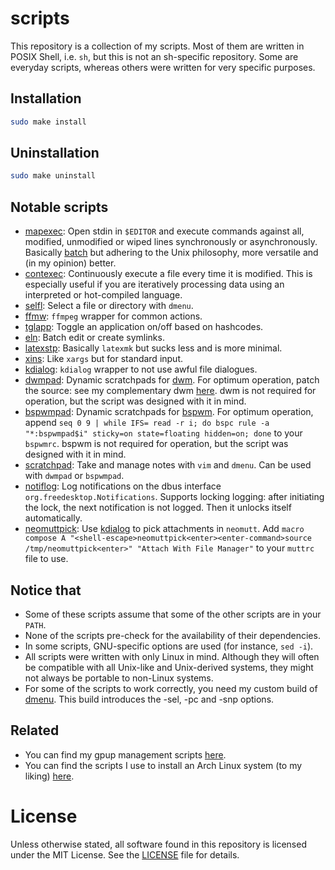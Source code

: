 # scripts
This repository is a collection of my scripts. Most of them are written in POSIX Shell, i.e. `sh`, but this is not an sh-specific repository. Some are everyday scripts, whereas others were written for very specific purposes.

## Installation

```sh
sudo make install
```

## Uninstallation

```sh
sudo make uninstall
```

## Notable scripts
- [mapexec](src/sh/mapexec): Open stdin in `$EDITOR` and execute commands against all, modified, unmodified or wiped lines synchronously or asynchronously. Basically [batch](https://github.com/alexherbo2/batch) but adhering to the Unix philosophy, more versatile and (in my opinion) better.
- [contexec](src/sh/contexec): Continuously execute a file every time it is modified. This is especially useful if you are iteratively processing data using an interpreted or hot-compiled language.
- [selfl](src/sh/selfl): Select a file or directory with `dmenu`.
- [ffmw](src/sh/ffmw): `ffmpeg` wrapper for common actions.
- [tglapp](src/sh/tglapp): Toggle an application on/off based on hashcodes.
- [eln](src/sh/eln): Batch edit or create symlinks.
- [latexstp](src/sh/latexstp): Basically `latexmk` but sucks less and is more minimal.
- [xins](src/sh/xins): Like `xargs` but for standard input.
- [kdialog](src/sh/kdialog): `kdialog` wrapper to not use awful file dialogues.
- [dwmpad](src/sh/dwmpad): Dynamic scratchpads for [dwm](https://dwm.suckless.org). For optimum operation, patch the source: see my complementary dwm [here](https://github.com/XPhyro/dwm-xphyro). dwm is not required for operation, but the script was designed with it in mind.
- [bspwmpad](src/sh/bspwmpad): Dynamic scratchpads for [bspwm](https://github.com/baskerville/bspwm). For optimum operation, append `seq 0 9 | while IFS= read -r i; do bspc rule -a "*:bspwmpad$i" sticky=on state=floating hidden=on; done` to your `bspwmrc`. bspwm is not required for operation, but the script was designed with it in mind.
- [scratchpad](src/sh/scratchpad): Take and manage notes with `vim` and `dmenu`. Can be used with `dwmpad` or `bspwmpad`.
- [notiflog](src/py/notiflog): Log notifications on the dbus interface `org.freedesktop.Notifications`. Supports locking logging: after initiating the lock, the next notification is not logged. Then it unlocks itself automatically.
- [neomuttpick](src/sh/neomuttpick): Use [kdialog](src/sh/kdialog) to pick attachments in `neomutt`. Add `macro compose A "<shell-escape>neomuttpick<enter><enter-command>source /tmp/neomuttpick<enter>" "Attach With File Manager"` to your `muttrc` file to use.

## Notice that
- Some of these scripts assume that some of the other scripts are in your `PATH`.
- None of the scripts pre-check for the availability of their dependencies.
- In some scripts, GNU-specific options are used (for instance, `sed -i`).
- All scripts were written with only Linux in mind. Although they will often be compatible with all Unix-like and Unix-derived systems, they might not always be portable to non-Linux systems.
- For some of the scripts to work correctly, you need my custom build of [dmenu](https://github.com/XPhyro/dmenu-xphyro). This build introduces the -sel, -pc and -snp options.

## Related
- You can find my gpup management scripts [here](https://github.com/XPhyro/gpupmanager).
- You can find the scripts I use to install an Arch Linux system (to my liking) [here](https://github.com/XPhyro/archinstall).

# License
Unless otherwise stated, all software found in this repository is licensed under the MIT License. See the [LICENSE](LICENSE) file for details.

